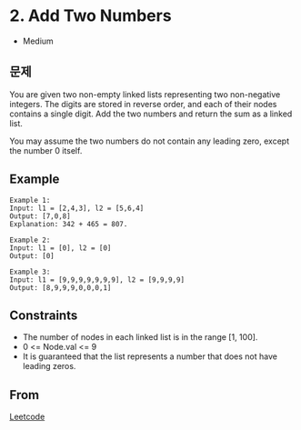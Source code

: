# 2. Add Two Numbers
- Medium

## 문제

You are given two non-empty linked lists representing two non-negative integers. The digits are stored in reverse order, and each of their nodes contains a single digit. Add the two numbers and return the sum as a linked list.

You may assume the two numbers do not contain any leading zero, except the number 0 itself.

## Example

```
Example 1:
Input: l1 = [2,4,3], l2 = [5,6,4]
Output: [7,0,8]
Explanation: 342 + 465 = 807.

Example 2:
Input: l1 = [0], l2 = [0]
Output: [0]

Example 3:
Input: l1 = [9,9,9,9,9,9,9], l2 = [9,9,9,9]
Output: [8,9,9,9,0,0,0,1]
```

## Constraints

* The number of nodes in each linked list is in the range [1, 100].
* 0 <= Node.val <= 9
* It is guaranteed that the list represents a number that does not have leading zeros.

## From

[Leetcode](https://leetcode.com/problems/add-two-numbers/)
